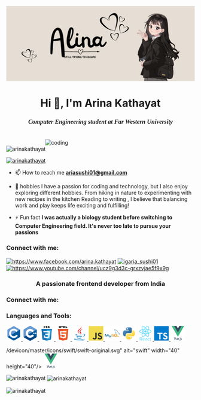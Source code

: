 ![logo](https://github.com/Arinakathayat/arinakathayat/blob/main/Minimalist%20Girl%20Gamer%20Streaming%20Twitch%20Banner%20(2).png)
<h1 align="center">Hi 👋, I'm Arina Kathayat</h1>
<h3 align="center" style="font-family: 'Dancing Script', cursive; font-style: italic;">
    Computer Engineering student at Far Western University
</h3>
<img align="right" alt="coding" width="400" src="https://i.kym-cdn.com/photos/images/original/002/364/475/5a4.gif" style="margin-top: 20px;">

<p align="left"> <img src="https://komarev.com/ghpvc/?username=arinakathayat&label=Profile%20views&color=0e75b6&style=flat" alt="arinakathayat" /> </p>

<p align="left"> <a href="https://github.com/ryo-ma/github-profile-trophy"><img src="https://github-profile-trophy.vercel.app/?username=arinakathayat" alt="arinakathayat" /></a> </p>

- 📫 How to reach me **ariasushi01@gmail.com**

- 🌸 hobbies I have a passion for coding and technology, but I also enjoy exploring different hobbies. From hiking in nature to experimenting with new recipes in the kitchen Reading to writing , I believe that balancing work and play keeps life exciting and fulfilling!

- ⚡ Fun fact **I was actually a biology student before switching to Computer Engineering field. It's never too late to pursue your passions**

<h3 align="left">Connect with me:</h3>
<p align="left">
<a href="https://fb.com/https://www.facebook.com/arina.kathayat" target="blank"><img align="center" src="https://raw.githubusercontent.com/rahuldkjain/github-profile-readme-generator/master/src/images/icons/Social/facebook.svg" alt="https://www.facebook.com/arina.kathayat" height="30" width="40" /></a>
<a href="https://instagram.com/igaria_sushi01" target="blank"><img align="center" src="https://raw.githubusercontent.com/rahuldkjain/github-profile-readme-generator/master/src/images/icons/Social/instagram.svg" alt="igaria_sushi01" height="30" width="40" /></a>
<a href="https://youtube.com/@alinakathayat856?si=n5WMqORLn5U-dk-A" target="blank"><img align="center" src="https://raw.githubusercontent.com/rahuldkjain/github-profile-readme-generator/master/src/images/icons/Social/youtube.svg" alt="https://www.youtube.com/channel/ucz9g3d3c-grxzvjae5f9x9g" height="30" width="40" /></a>
</p>
   
<h3 align="center">A passionate frontend developer from India</h3>

<h3 align="left">Connect with me:</h3>
<p align="left">
</p>

<h3 align="left">Languages and Tools:</h3>
<p align="left"> <a href="https://www.cprogramming.com/" target="_blank" rel="noreferrer"> <img src="https://raw.githubusercontent.com/devicons/devicon/master/icons/c/c-original.svg" alt="c" width="40" height="40"/> </a> <a href="https://www.w3schools.com/cpp/" target="_blank" rel="noreferrer"> <img src="https://raw.githubusercontent.com/devicons/devicon/master/icons/cplusplus/cplusplus-original.svg" alt="cplusplus" width="40" height="40"/> </a> <a href="https://www.w3schools.com/css/" target="_blank" rel="noreferrer"> <img src="https://raw.githubusercontent.com/devicons/devicon/master/icons/css3/css3-original-wordmark.svg" alt="css3" width="40" height="40"/> </a> <a href="https://www.w3.org/html/" target="_blank" rel="noreferrer"> <img src="https://raw.githubusercontent.com/devicons/devicon/master/icons/html5/html5-original-wordmark.svg" alt="html5" width="40" height="40"/> </a> <a href="https://www.java.com" target="_blank" rel="noreferrer"> <img src="https://raw.githubusercontent.com/devicons/devicon/master/icons/java/java-original.svg" alt="java" width="40" height="40"/> </a> <a href="https://developer.mozilla.org/en-US/docs/Web/JavaScript" target="_blank" rel="noreferrer"> <img src="https://raw.githubusercontent.com/devicons/devicon/master/icons/javascript/javascript-original.svg" alt="javascript" width="40" height="40"/> </a> <a href="https://www.mysql.com/" target="_blank" rel="noreferrer"> <img src="https://raw.githubusercontent.com/devicons/devicon/master/icons/mysql/mysql-original-wordmark.svg" alt="mysql" width="40" height="40"/> </a> <a href="https://www.python.org" target="_blank" rel="noreferrer"> <img src="https://raw.githubusercontent.com/devicons/devicon/master/icons/python/python-original.svg" alt="python" width="40" height="40"/> </a> <a href="https://reactjs.org/" target="_blank" rel="noreferrer"> <img src="https://raw.githubusercontent.com/devicons/devicon/master/icons/react/react-original-wordmark.svg" alt="react" width="40" height="40"/> </a> <a href="https://www.typescriptlang.org/" target="_blank" rel="noreferrer"> <img src="https://raw.githubusercontent.com/devicons/devicon/master/icons/typescript/typescript-original.svg" alt="typescript" width="40" height="40"/> </a> <a href="https://vuejs.org/" target="_blank" rel="noreferrer"> <img src="https://raw.githubusercontent.com/devicons/devicon/master/icons/vuejs/vuejs-original-wordmark.svg" alt="vuejs" width="40" height="40"/> </a> </p>
/devicon/master/icons/swift/swift-original.svg" alt="swift" width="40" height="40"/> </a> <a href="https://vuejs.org/" target="_blank" rel="noreferrer"> <img src="https://raw.githubusercontent.com/devicons/devicon/master/icons/vuejs/vuejs-original-wordmark.svg" alt="vuejs" width="40" height="40"/> </a> </p>


<p><img align="left" src="https://github-readme-stats.vercel.app/api/top-langs?username=arinakathayat&show_icons=true&locale=en&layout=compact" alt="arinakathayat" /></p>

<p>&nbsp;<img align="center" src="https://github-readme-stats.vercel.app/api?username=arinakathayat&show_icons=true&locale=en" alt="arinakathayat" /></p>

<p><img align="center" src="https://github-readme-streak-stats.herokuapp.com/?user=arinakathayat&" alt="arinakathayat" /></p>
